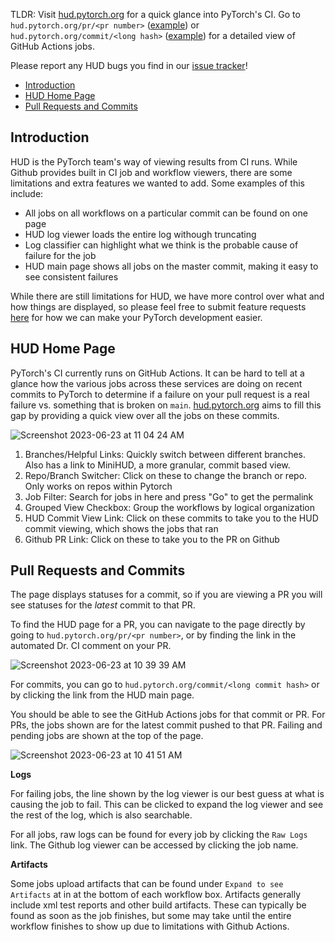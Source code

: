 TLDR: Visit [hud.pytorch.org](https://hud.pytorch.org) for a quick glance into PyTorch's CI. Go to `hud.pytorch.org/pr/<pr number>` ([example](https://hud.pytorch.org/pr/65123)) or `hud.pytorch.org/commit/<long hash>` ([example](https://hud.pytorch.org/commit/ae00075ac71eb6ea81d05b12f153b61f215f870b)) for a detailed view of GitHub Actions jobs.

Please report any HUD bugs you find in our [issue tracker](https://github.com/pytorch/test-infra/issues)!


- [Introduction](#introduction)
- [HUD Home Page](#hud-home-page)
- [Pull Requests and Commits](#pull-requests-and-commits)

## Introduction

HUD is the PyTorch team's way of viewing results from CI runs. While Github provides built in CI job and workflow viewers, there are some limitations and extra features we wanted to add. Some examples of this include:
* All jobs on all workflows on a particular commit can be found on one page
* HUD log viewer loads the entire log withough truncating
* Log classifier can highlight what we think is the probable cause of failure for the job
* HUD main page shows all jobs on the master commit, making it easy to see consistent failures

While there are still limitations for HUD, we have more control over what and how things are displayed, so please feel free to submit feature requests [here](https://github.com/pytorch/test-infra/issues) for how we can make your PyTorch development easier.

## HUD Home Page

PyTorch's CI currently runs on GitHub Actions. It can be hard to tell at a glance how the various jobs across these services are doing on recent commits to PyTorch to determine if a failure on your pull request is a real failure vs. something that is broken on `main`. [hud.pytorch.org](https://hud.pytorch.org/) aims to fill this gap by providing a quick view over all the jobs on these commits.

![Screenshot 2023-06-23 at 11 04 24 AM](https://github.com/pytorch/pytorch/assets/44682903/f3e0d433-ed2f-4fc9-9ea6-065aea6afa7f)

1. Branches/Helpful Links: Quickly switch between different branches. Also has a link to MiniHUD, a more granular, commit based view.
2. Repo/Branch Switcher: Click on these to change the branch or repo. Only works on repos within Pytorch
3. Job Filter: Search for jobs in here and press "Go" to get the permalink
4. Grouped View Checkbox: Group the workflows by logical organization
5. HUD Commit View Link: Click on these commits to take you to the HUD commit viewing, which shows the jobs that ran
6. Github PR Link: Click on these to take you to the PR on Github

## Pull Requests and Commits

The page displays statuses for a commit, so if you are viewing a PR you will see statuses for the *latest* commit to that PR.

To find the HUD page for a PR, you can navigate to the page directly by going to `hud.pytorch.org/pr/<pr number>`, or by finding the link in the automated Dr. CI comment on your PR.

![Screenshot 2023-06-23 at 10 39 39 AM](https://github.com/pytorch/pytorch/assets/44682903/02a697c0-01da-4aee-aa9d-f43c3c106256)

For commits, you can go to `hud.pytorch.org/commit/<long commit hash>` or by clicking the link from the HUD main page.

You should be able to see the GitHub Actions jobs for that commit or PR. For PRs, the jobs shown are for the latest commit pushed to that PR. Failing and pending jobs are shown at the top of the page.

![Screenshot 2023-06-23 at 10 41 51 AM](https://github.com/pytorch/pytorch/assets/44682903/6531b050-146e-4062-8ef7-7961a19d908f)

**Logs**

For failing jobs, the line shown by the log viewer is our best guess at what is causing the job to fail.  This can be clicked to expand the log viewer and see the rest of the log, which is also searchable.

For all jobs, raw logs can be found for every job by clicking the `Raw Logs` link.  The Github log viewer can be accessed by clicking the job name.

**Artifacts**

Some jobs upload artifacts that can be found under `Expand to see Artifacts` at in at the bottom of each workflow box.  Artifacts generally include xml test reports and other build artifacts.  These can typically be found as soon as the job finishes, but some may take until the entire workflow finishes to show up due to limitations with Github Actions.
